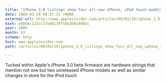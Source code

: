 ```yaml
---
title: "iPhone 3.0 listings show four all-new iPhone, iPod touch models"
date: 2009-03-20 00:57:11 +0000
external-url: http://www.appleinsider.com/articles/09/03/19/iphone_3_0_listings_show_four_all_new_iphone_ipod_touch_models.html
hash: e0864c123cc37e88139f5853b8c0902c
year: 2009
month: 03
scheme: http
host: www.appleinsider.com
path: /articles/09/03/19/iphone_3_0_listings_show_four_all_new_iphone_ipod_touch_models.html

---
```


Tucked within Apple's iPhone 3.0 beta firmware are hardware strings that mention not one but two unreleased iPhone models as well as similar changes in store for the iPod touch.
